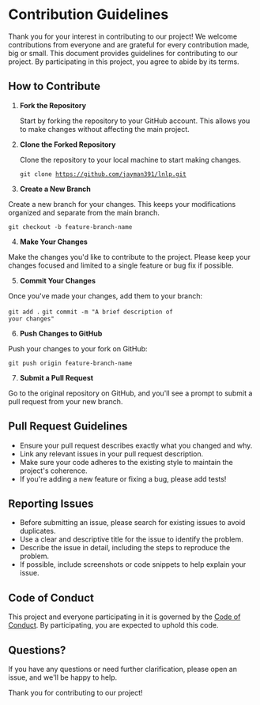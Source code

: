 # Contribution Guidelines

Thank you for your interest in contributing to our project! We welcome contributions from everyone and are grateful for every contribution made, big or small. This document provides guidelines for contributing to our project. By participating in this project, you agree to abide by its terms.

## How to Contribute

1. **Fork the Repository**

   Start by forking the repository to your GitHub account. This allows you to make changes without affecting the main project.

2. **Clone the Forked Repository**

   Clone the repository to your local machine to start making changes.

   <code>git clone https://github.com/jayman391/lnlp.git</code>


3. **Create a New Branch**

Create a new branch for your changes. This keeps your modifications organized and separate from the main branch.

<code>git checkout -b feature-branch-name</code>


4. **Make Your Changes**

Make the changes you'd like to contribute to the project. Please keep your changes focused and limited to a single feature or bug fix if possible.

5. **Commit Your Changes**

Once you've made your changes, add them to your branch:

<code>git add .</code>
<code>git commit -m "A brief description of your changes"</code>

6. **Push Changes to GitHub**

Push your changes to your fork on GitHub:

<code>git push origin feature-branch-name</code>


7. **Submit a Pull Request**

Go to the original repository on GitHub, and you'll see a prompt to submit a pull request from your new branch.

## Pull Request Guidelines

- Ensure your pull request describes exactly what you changed and why.
- Link any relevant issues in your pull request description.
- Make sure your code adheres to the existing style to maintain the project's coherence.
- If you're adding a new feature or fixing a bug, please add tests!

## Reporting Issues

- Before submitting an issue, please search for existing issues to avoid duplicates.
- Use a clear and descriptive title for the issue to identify the problem.
- Describe the issue in detail, including the steps to reproduce the problem.
- If possible, include screenshots or code snippets to help explain your issue.

## Code of Conduct

This project and everyone participating in it is governed by the [Code of Conduct](CODE_OF_CONDUCT.md). By participating, you are expected to uphold this code.

## Questions?

If you have any questions or need further clarification, please open an issue, and we'll be happy to help.

Thank you for contributing to our project!

